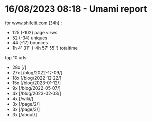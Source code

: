 # 16/08/2023 08:18 - Umami report
for www.shifeiti.com [24h] :

 - 125 (-102) page views
 - 52 (-34) uniques
 - 44 (-17) bounces
 - 1h 4' 31'' (-4h 57' 55'') totaltime


top 10 urls:
 - 28x [/]
 - 27x [/blog/2022-12-09/]
 - 18x [/blog/2022-12-22/]
 - 15x [/blog/2023-01-12/]
 - 9x [/blog/2022-05-07/]
 - 4x [/blog/2023-02-03/]
 - 4x [/wiki/]
 - 3x [/page/2/]
 - 3x [/page/3/]
 - 3x [/about/]


